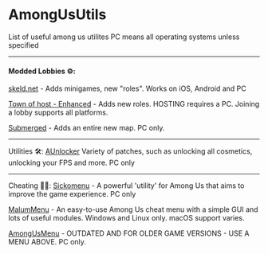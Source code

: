 # AmongUsUtils

List of useful among us utilites 
PC means all operating systems unless specified 

-----

#### Modded Lobbies ⚙️:

[skeld.net](https://skeld.net) - Adds minigames, new "roles". Works on iOS, Android and PC

[Town of host - Enhanced](https://github.com/EnhancedNetwork/TownofHost-Enhanced) - Adds new roles. HOSTING requires a PC. Joining a lobby supports all platforms. 

[Submerged](https://github.com/SubmergedAmongUs/Submerged) - Adds an entire new map. PC only.

------
Utilities 🛠️:
[AUnlocker](https://github.com/astra1dev/AUnlocker) Variety of patches, such as unlocking all cosmetics, unlocking your FPS and more. PC only

------
Cheating 🐱‍💻:
[Sickomenu](https://github.com/g0aty/SickoMenu) - A powerful 'utility' for Among Us that aims to improve the game experience. PC only

[MalumMenu](https://github.com/scp222thj/MalumMenu) - An easy-to-use Among Us cheat menu with a simple GUI and lots of useful modules. Windows and Linux only. macOS support varies.

[AmongUsMenu](https://github.com/BitCrackers/AmongUsMenu) - OUTDATED AND FOR OLDER GAME VERSIONS - USE A MENU ABOVE. PC only.
